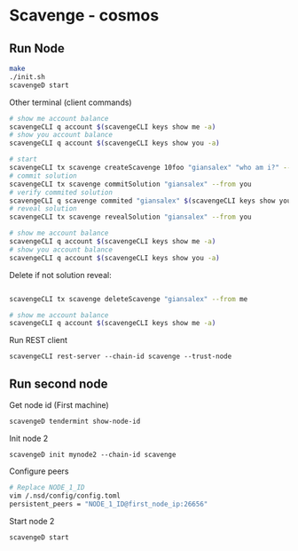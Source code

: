 # Scavenge - cosmos

## Run Node
```bash
make
./init.sh
scavengeD start
```

Other terminal (client commands)
```bash
# show me account balance
scavengeCLI q account $(scavengeCLI keys show me -a)
# show you account balance
scavengeCLI q account $(scavengeCLI keys show you -a)

# start
scavengeCLI tx scavenge createScavenge 10foo "giansalex" "who am i?" --from me
# commit solution
scavengeCLI tx scavenge commitSolution "giansalex" --from you
# verify commited solution
scavengeCLI q scavenge commited "giansalex" $(scavengeCLI keys show you -a)
# reveal solution
scavengeCLI tx scavenge revealSolution "giansalex" --from you

# show me account balance
scavengeCLI q account $(scavengeCLI keys show me -a)
# show you account balance
scavengeCLI q account $(scavengeCLI keys show you -a)

```

Delete if not solution reveal:
```bash

scavengeCLI tx scavenge deleteScavenge "giansalex" --from me

# show me account balance
scavengeCLI q account $(scavengeCLI keys show me -a)
```


Run REST client
```
scavengeCLI rest-server --chain-id scavenge --trust-node
```

## Run second node

Get node id (First machine)
```bash
scavengeD tendermint show-node-id
```

Init node 2 
```
scavengeD init mynode2 --chain-id scavenge
```

Configure peers
```bash
# Replace NODE_1_ID
vim /.nsd/config/config.toml
persistent_peers = "NODE_1_ID@first_node_ip:26656"
```


Start node 2
```
scavengeD start
```